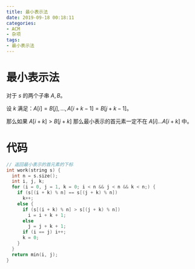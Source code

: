 ```yaml
---
title: 最小表示法
date: 2019-09-18 00:18:11
categories:
- ACM
- 杂项
tags:
- 最小表示法
---
```


# 最小表示法

对于 $s$ 的两个子串 $A,B$。

设 $k$ 满足：$A[i] = B[j], ... , A[i+k-1] = B[j+k-1]$。

那么如果 $A[i+k] > B[j+k]$ 那么最小表示的首元素一定不在 $A[i]...A[i+k]$ 中。

# 代码
```cpp
// 返回最小表示的首元素的下标
int work(string s) {
  int n = s.size();
  int i, j, k;
  for (i = 0, j = 1, k = 0; i < n && j < n && k < n;) {
    if (s[(i + k) % n] == s[(j + k) % n])
      k++;
    else {
      if (s[(i + k) % n] > s[(j + k) % n])
        i = i + k + 1;
      else
        j = j + k + 1;
      if (i == j) i++;
      k = 0;
    }
  }
  return min(i, j);
}
```
